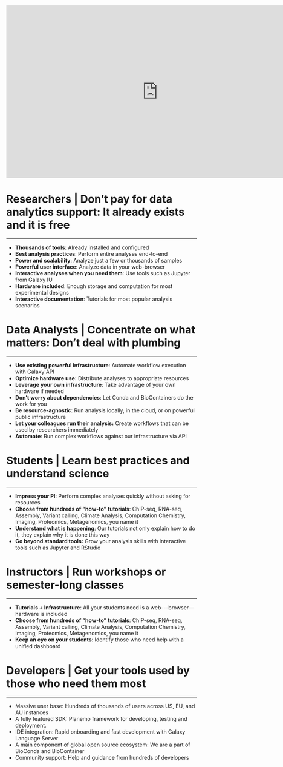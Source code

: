 
<p align="center"><iframe width="800" height="455" src="https://www.youtube.com/embed/k6fTVIR4GME?si=IapaQ4374GeYE8AD" title="YouTube video player" frameborder="0" allow="accelerometer; autoplay; clipboard-write; encrypted-media; gyroscope; picture-in-picture; web-share" allowfullscreen></iframe></p>

# **Researchers** | Don’t pay for data analytics support: It already exists and it is free

-----

- **Thousands of tools**: Already installed and configured
- **Best analysis practices**: Perform entire analyses end-to-end
- **Power and scalability**: Analyze just a few or thousands of samples
- **Powerful user interface**: Analyze data in your web-browser
- **Interactive analyses when you need them**: Use tools such as Jupyter from Galaxy IU
- **Hardware included**: Enough storage and computation for most experimental designs
- **Interactive documentation**: Tutorials for most popular analysis scenarios 

# **Data Analysts** | Concentrate on what matters: Don’t deal with plumbing

-----

- **Use existing powerful infrastructure**: Automate workflow execution with Galaxy API
- **Optimize hardware use:** Distribute analyses to appropriate resources 
- **Leverage your own infrastructure**: Take advantage of your own hardware if needed
- **Don’t worry about dependencies**: Let Conda and BioContainers do the work for you
- **Be resource-agnostic**: Run analysis locally, in the cloud, or on powerful public infrastructure
- **Let your colleagues run their analysis:** Create workflows that can be used by researchers immediately
- **Automate**: Run complex workflows against our infrastructure via API

# **Students** | Learn best practices and understand science

------

- **Impress your PI**: Perform complex analyses quickly without asking for resources 
- **Choose from hundreds of “how-to” tutorials**: ChIP-seq, RNA-seq, Assembly, Variant calling, Climate Analysis, Computation Chemistry, Imaging, Proteomics, Metagenomics, you name it
- **Understand what is happening**: Our tutorials not only explain how to do it, they explain why it is done this way 
- **Go beyond standard tools:** Grow your analysis skills with interactive tools such as Jupyter and RStudio 

# **Instructors** | Run workshops or semester-long classes

----

- **Tutorials + Infrastructure**: All your students need is a web---browser—hardware is included
- **Choose from hundreds of “how-to” tutorials**: ChIP-seq, RNA-seq, Assembly, Variant calling, Climate Analysis, Computation Chemistry, Imaging, Proteomics, Metagenomics, you name it
- **Keep an eye on your students**: Identify those who need help with a unified dashboard

# **Developers** | Get your tools used by those who need them most

-----

- Massive user base: Hundreds of thousands of users across US, EU, and AU instances
- A fully featured SDK: Planemo framework for developing, testing and deployment. 
- IDE integration: Rapid onboarding and fast development with Galaxy Language Server
- A main component of global open source ecosystem: We are a part of BioConda and BioContainer
- Community support: Help and guidance from hundreds of developers

<!--

For PIs

Don’t reinvent the wheel: The best analysis practices for your data likely exists in Galaxy already 
Don’t pay for support and infrastructure: Galaxy provides both

-->

